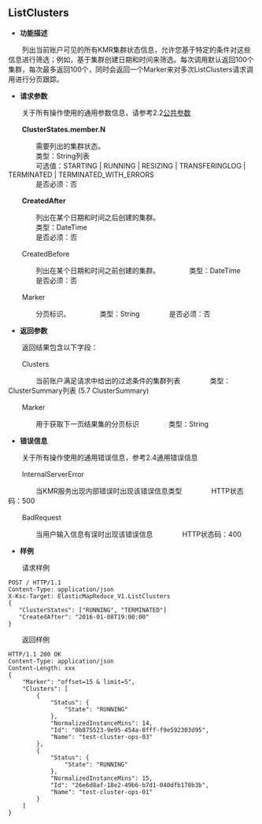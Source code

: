 ## ListClusters

* **功能描述**

　　列出当前账户可见的所有KMR集群状态信息，允许您基于特定的条件对这些信息进行筛选；例如，基于集群创建日期和时间来筛选。每次调用默认返回100个集群，每次最多返回100个，同时会返回一个Marker来对多次ListClusters请求调用进行分页跟踪。
  
* **请求参数**
 
　　关于所有操作使用的通用参数信息，请参考2.2[公共参数](gong_gong_can_shu.md)
  
　　**ClusterStates.member.N**
  
　　　　需要列出的集群状态。<br>
　　　　类型：String列表<br>
　　　　可选值：STARTING | RUNNING | RESIZING | TRANSFERINGLOG | TERMINATED | TERMINATED_WITH_ERRORS<br>
　　　　是否必须：否
  
　　**CreatedAfter**
  
　　　　列出在某个日期和时间之后创建的集群。<br>
　　　　类型：DateTime<br>
　　　　是否必须：否
  
　　CreatedBefore
  
　　　　列出在某个日期和时间之前创建的集群。
　　　　类型：DateTime
　　　　是否必须：否
  
　　Marker
  
　　　　分页标识。
　　　　类型：String
　　　　是否必须：否
  
* **返回参数**

　　返回结果包含以下字段：
  
　　Clusters
  
　　　　当前账户满足请求中给出的过滤条件的集群列表
　　　　类型：ClusterSummary列表 (5.7 ClusterSummary)
    
　　Marker
  
　　　　用于获取下一页结果集的分页标识
　　　　类型：String
    
* **错误信息**

　　关于所有操作使用的通用错误信息，参考2.4通用错误信息
  
　　InternalServerError
  
　　　　当KMR服务出现内部错误时出现该错误信息类型
　　　　HTTP状态码：500
   
　　BadRequest
  
　　　　当用户输入信息有误时出现该错误信息
　　　　HTTP状态码：400

* **样例**

　　请求样例
  
```
POST / HTTP/1.1
Content-Type: application/json
X-Ksc-Target: ElasticMapReduce_V1.ListClusters
{
   "ClusterStates": ["RUNNING", "TERMINATED"]
   "CreatedAfter": "2016-01-08T19:00:00"
}
```

　　返回样例
  
```
HTTP/1.1 200 OK
Content-Type: application/json
Content-Length: xxx
{
    "Marker": "offset=15 & limit=5",
    "Clusters": [
        {
            "Status": {
                "State": "RUNNING"
            },
            "NormalizedInstanceMins": 14,
            "Id": "0b875523-9e95-454a-8fff-f9e592303d95",
            "Name": "test-cluster-ops-03"
        },
        {
            "Status": {
                "State": "RUNNING"
            },
            "NormalizedInstanceMins": 15,
            "Id": "26e6d8af-18e2-49b6-b7d1-040dfb170b3b",
            "Name": "test-cluster-ops-01"
        }
    ]
}
```